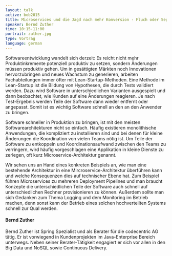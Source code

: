 ```yaml
---
layout: talk
active: bob2015
title: Microservices und die Jagd nach mehr Konversion - Fluch oder Segen für den Entwickler
speaker: Bernd Zuther
time: 10:15-11:00
portrait: zuther.jpg
type: Vortrag
language: german
---
```


Softwareentwicklung wandelt sich derzeit: Es reicht nicht mehr
Produktinkremente potenziell produktiv zu setzen, sondern Änderungen
müssen produktiv gehen. Um in gesättigten Märkten noch Innovationen
hervorzubringen und neues Wachstum zu generieren, arbeiten
Fachabteilungen immer öfter mit Lean-Startup-Methoden. Eine Methode im
Lean-Startup ist die Bildung von Hypothesen, die durch Tests validiert
werden. Dazu wird Software in unterschiedlichen Varianten ausgespielt
und dann beobachtet, wie Kunden auf eine Änderungen reagieren. Je nach
Test-Ergebnis werden Teile der Software dann wieder entfernt oder
angepasst. Somit ist es wichtig Software schnell an den an den
Anwender zu bringen.

Software schneller in Produktion zu bringen, ist mit den meisten
Softwarearchitekturen nicht so einfach. Häufig existieren
monolithische Anwendungen, die kompliziert zu installieren sind und
bei denen für kleine Änderungen die Koordination von vielen Teams
nötig ist. Um Teile der Software zu entkoppeln und
Koordinationsaufwand zwischen den Teams zu verringern, wird häufig
vorgeschlagen eine Applikation in kleine Dienste zu zerlegen, oft kurz
Microservice-Architektur genannt.

Wir sehen uns an Hand eines konkreten Beispiels an, wie man eine
bestehende Architektur in eine Mircroservice-Architektur überführen
kann und welche Konsequenzen dies auf technischer Ebene hat. Zum
Beispiel führen Microservices zu mehreren Deployment Pipelines und man
braucht Konzepte die unterschiedlichen Teile der Software auch schnell
auf unterschiedlichen Rechner provisionieren zu können. Außerdem
sollte man sich Gedanken zum Thema Logging und dem Monitoring im
Betrieb machen, denn sonst kann der Betrieb eines solchen
hochverteilten Systems schnell zur Qual werden.


#### Bernd Zuther

Bernd Zuther ist Spring Spezialist und als Berater für die codecentric
AG tätig. Er ist vorwiegend in Kundenprojekten im Java-Enterprise
Bereich unterwegs. Neben seiner Berater-Tätigkeit engagiert er sich
vor allen in den Big Data und NoSQL sowie Continuous Delivery.

